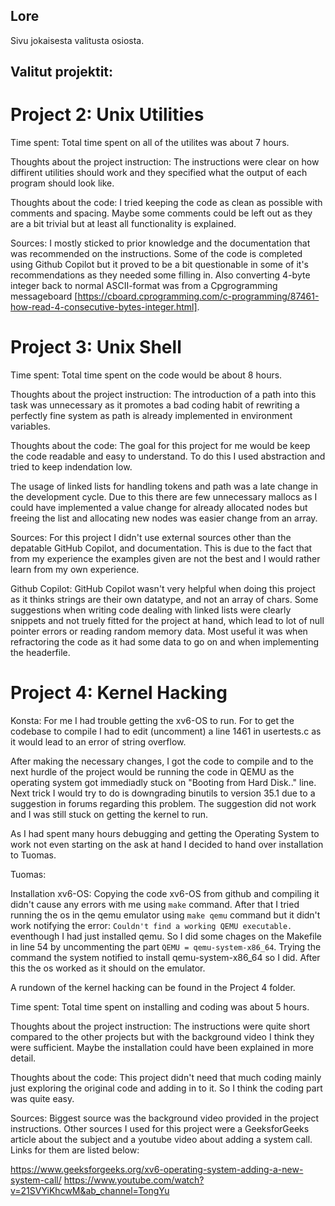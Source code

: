## Lore
Sivu jokaisesta valitusta osiosta. 

## Valitut projektit:
# Project 2: Unix Utilities

Time spent:
Total time spent on all of the utilites was about 7 hours.

Thoughts about the project instruction:
The instructions were clear on how diffirent utilities should work and they specified what the output of each program should look like.

Thoughts about the code:
I tried keeping the code as clean as possible with comments and spacing. Maybe some comments could be left out as they are a bit trivial but at least all functionality is explained.

Sources:
I mostly sticked to prior knowledge and the documentation that was recommended on the instructions. Some of the code is completed using Github Copilot but it proved to be a bit questionable in some of it's recommendations as they needed some filling in. Also converting 4-byte integer back to normal ASCII-format was from a Cpgrogramming messageboard [https://cboard.cprogramming.com/c-programming/87461-how-read-4-consecutive-bytes-integer.html].

# Project 3: Unix Shell

Time spent:
Total time spent on the code would be about 8 hours.

Thoughts about the project instruction:
The introduction of a path into this task was unnecessary as it promotes a bad coding habit of rewriting a perfectly fine system as path is already implemented in environment variables. 

Thoughts about the code:
The goal for this project for me would be keep the code readable and easy to understand. To do this I used abstraction and tried to keep indendation low.

The usage of linked lists for handling tokens and path was a late change in the development cycle. Due to this there are few unnecessary mallocs as I could have implemented a value change for already allocated nodes but freeing the list and allocating new nodes was easier change from an array.

Sources:
For this project I didn't use external sources other than the depatable GitHub Copilot, and documentation. This is due to the fact that from my experience the examples given are not the best and I would rather learn from my own experience. 

Github Copilot:
GitHub Copilot wasn't very helpful when doing this project as it thinks strings are their own datatype, and not an array of chars. Some suggestions when writing code dealing with linked lists were clearly snippets and not truely fitted for the project at hand, which lead to lot of null pointer errors or reading random memory data. Most useful it was when refractoring the code as it had some data to go on and when implementing the headerfile. 


# Project 4: Kernel Hacking

Konsta:
For me I had trouble getting the xv6-OS to run. For to get the codebase to compile I had to edit (uncomment) a line 1461 in usertests.c as it would lead to an error of string overflow.

After making the necessary changes, I got the code to compile and to the next hurdle of the project would be running the code in QEMU as the operating system got immediadly stuck on "Booting from Hard Disk.." line. Next trick I would try to do is downgrading binutils to version 35.1 due to a suggestion in forums regarding this problem. The suggestion did not work and I was still stuck on getting the kernel to run. 

As I had spent many hours debugging and getting the Operating System to work not even starting on the ask at hand I decided to hand over installation to Tuomas.

Tuomas:

Installation xv6-OS:
Copying the code xv6-OS from github and compiling it didn't cause any errors with me using `make` command. After that I tried running the os in the qemu emulator using `make qemu` command but it didn't work notifying the error: `Couldn't find a working QEMU executable.` eventhough I had just installed qemu. So I did some chages on the Makefile in line 54 by uncommenting the part `QEMU = qemu-system-x86_64`. Trying the command the system notified to install qemu-system-x86_64 so I did. After this the os worked as it should on the emulator.

A rundown of the kernel hacking can be found in the Project 4 folder.

Time spent:
Total time spent on installing and coding was about 5 hours.

Thoughts about the project instruction:
The instructions were quite short compared to the other projects but with the background video I think they were sufficient. Maybe the installation could have been explained in more detail.

Thoughts about the code:
This project didn't need that much coding mainly just exploring the original code and adding in to it. So I think the coding part was quite easy.

Sources:
Biggest source was the background video provided in the project instructions. Other sources I used for this project were a GeeksforGeeks article about the subject and a youtube video about adding a system call. Links for them are listed below:

https://www.geeksforgeeks.org/xv6-operating-system-adding-a-new-system-call/
https://www.youtube.com/watch?v=21SVYiKhcwM&ab_channel=TongYu
